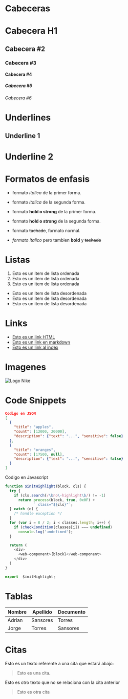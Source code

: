 # Cabeceras
# Cabecera H1
## Cabecera #2
### Cabecera #3
#### Cabecera #4
##### Cabecera #5
###### Cabecera #6


# Underlines
Underline 1
-----------

Underline 2
===========


# Formatos de enfasis
- formato *italica* de la primer forma.
- formato _italica_ de la segunda forma.

- formato **hold o strong** de la primer forma.
- formato __hold o strong__ de la segunda forma.

- formato ~~tachado~~, formato normal.

- *formato italico* pero tambien **bold** y ~~tachado~~


# Listas
1. Esto es un item de lista ordenada
2. Esto es un item de lista ordenada
3. Esto es un item de lista ordenada
- Esto es un item de lista desordenada
- Esto es un item de lista desordenada
- Esto es un item de lista desordenada

# Links
- <a href="http://google.com">Esto es un link HTML</a>
- [Esto es un link en markdown](http://google.com)
- [Esto es un link al index](index.html)

# Imagenes
![Logo Nike](https://tentulogo.com/wp-content/uploads/2017/07/nIke-logo.jpg)

# Code Snippets
```JSON
Codigo en JSON
[
  {
    "title": "apples",
    "count": [12000, 20000],
    "description": {"text": "...", "sensitive": false}
  },
  {
    "title": "oranges",
    "count": [17500, null],
    "description": {"text": "...", "sensitive": false}
  }
]
```
Codigo en Javascript
```Javascript
function $initHighlight(block, cls) {
  try {
    if (cls.search(/\bno\-highlight\b/) != -1)
      return process(block, true, 0x0F) +
             ` class="${cls}"`;
  } catch (e) {
    /* handle exception */
  }
  for (var i = 0 / 2; i < classes.length; i++) {
    if (checkCondition(classes[i]) === undefined)
      console.log('undefined');
  }

  return (
    <div>
      <web-component>{block}</web-component>
    </div>
  )
}

export  $initHighlight;
```

# Tablas
|Nombre | Apellido | Documento |
|------ | -------- | --------- |
| Adrian | Sansores | Torres |
|Jorge | Torres | Sansores |

# Citas
Esto es un texto referente a una cita que estará abajo:
> Esto es una cita.

Esto es otro texto que no se relaciona con la cita anterior

> Esto es otra cita